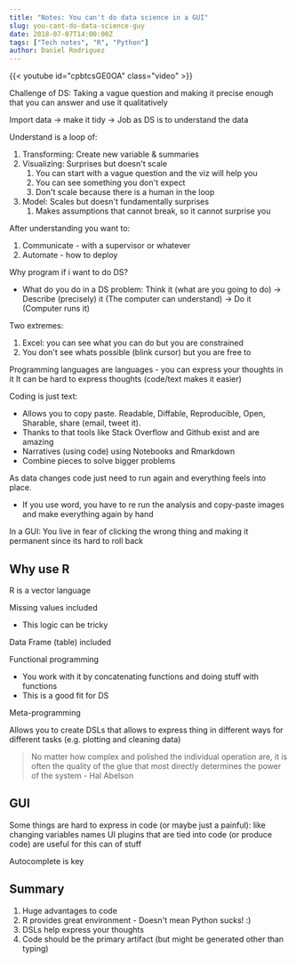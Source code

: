 ```yaml
---
title: "Notes: You can't do data science in a GUI"
slug: you-cant-do-data-science-guy
date: 2018-07-07T14:00:00Z
tags: ["Tech notes", "R", "Python"]
author: Daniel Rodriguez
---
```


{{< youtube id="cpbtcsGE0OA" class="video" >}}

Challenge of DS: Taking a vague question and making it precise enough that you can answer and use it qualitatively

Import data -> make it tidy -> Job as DS is to understand the data

Understand is a loop of:

1. Transforming: Create new variable & summaries
2. Visualizing: Surprises but doesn't scale
	1. You can start with a vague question and the viz will help you
	2. You can see something you don't expect
	3. Don't scale because there is a human in the loop
3. Model: Scales but doesn't fundamentally surprises
	1. Makes assumptions that cannot break, so it cannot surprise you

After understanding you want to:

1. Communicate - with a supervisor or whatever
2. Automate - how to deploy

Why program if i want to do DS?

- What do you do in a DS problem: Think it  (what are you going to do) -> Describe (precisely) it (The computer can understand) -> Do it (Computer runs it)

Two extremes:

1. Excel: you can see what you can do but you are constrained
2. You don't see whats possible (blink cursor) but you are free to

Programming languages are languages - you can express your thoughts in it
It can be hard to express thoughts (code/text makes it easier)

Coding is just text:

- Allows you to copy paste. Readable, Diffable, Reproducible, Open, Sharable, share (email, tweet it).
- Thanks to that tools like Stack Overflow and Github exist and are amazing
- Narratives (using code) using Notebooks and Rmarkdown
- Combine pieces to solve bigger problems

As data changes code just need to run again and everything feels into place.
- If you use word, you have to re run the analysis and copy-paste images and make everything again by hand

In a GUI: You live in fear of clicking the wrong thing and making it permanent since its hard to roll back

## Why use R

R is a vector language

Missing values included

- This logic can be tricky

Data Frame (table) included

Functional programming

- You work with it by concatenating functions and doing stuff with functions
- This is a good fit for DS

Meta-programming

Allows you to create DSLs that allows to express thing in different ways for different tasks (e.g. plotting and cleaning data)

> No matter how complex and polished the individual operation are, it is often the quality of the glue that most directly determines the power of the system - Hal Abelson

## GUI

Some things are hard to express in code (or maybe just a painful): like changing variables names
UI plugins that are tied into code (or produce code) are useful for this can of stuff

Autocomplete is key

## Summary

1. Huge advantages to code
2. R provides great environment - Doesn't mean Python sucks! :)
3. DSLs help express your thoughts
4. Code should be the primary artifact (but might be generated other than typing)
